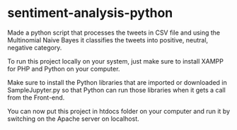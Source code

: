 # sentiment-analysis-python
Made a python script that processes the tweets in CSV file and using the Multinomial Naive Bayes it classifies the tweets into positive, neutral, negative category.

To run this project locally on your system, just make sure to install XAMPP for PHP and Python on your computer.

Make sure to install the Python libraries that are imported or downloaded in SampleJupyter.py so that Python can run those libraries when it gets a call from the Front-end.

You can now put this project in htdocs folder on your computer and run it by switching on the Apache server on localhost.
